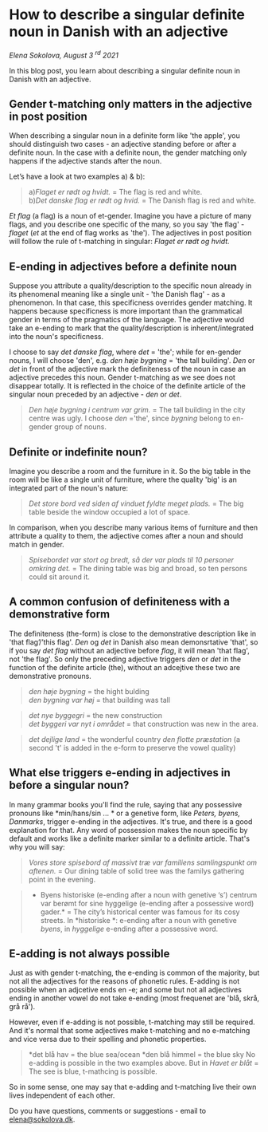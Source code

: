 # How to describe a singular definite noun in Danish with an adjective

*Elena Sokolova, August 3 <sup>rd</sup> 2021*

In this blog post, you learn about describing a singular definite noun in Danish with an adjective. 

## Gender t-matching only matters in the adjective in post position 

When describing a singular noun in a definite form like 'the apple', you should distinguish two cases - an adjective standing before or after a definite noun. In the case with a definite noun, the gender matching only happens if the adjective stands after the noun.

Let’s have a look at two examples a) & b): 

> a)*Flaget er rødt og hvidt.* = The flag is red and white. <br>
> b)*Det danske flag er rødt og hvid.* = The Danish flag is red and white. 

*Et flag* (a flag) is a noun of et-gender. Imagine you have a picture of many flags, and you describe one specific of the many, so you say 'the flag' - *flaget* (*et* at the end of flag works as 'the'). The adjectives in post position will follow the rule of t-matching in singular: *Flaget er rødt og hvidt.*

## E-ending in adjectives before a definite noun

Suppose you attribute a quality/description to the specific noun already in its phenomenal meaning like a single unit - 'the Danish flag' - as a phenomenon. In that case, this specificness overrides gender matching. It happens because specificness is more important than the grammatical gender in terms of the pragmatics of the language. The adjective would take an e-ending to mark that the quality/description is inherent/integrated into the noun's specificness. 

I choose to say *det danske flag*, where *det* = 'the'; while for en-gender nouns, I will choose 'den', e.g. *den høje bygning* = 'the tall building'. *Den* or *det* in front of the adjective mark the definiteness of the noun in case an adjective precedes this noun. Gender t-matching as we see does not disappear totally. It is reflected in the choice of the definite article of the singular noun preceded by an adjective - *den* or *det*.

> *Den høje bygning i centrum var grim.* = The tall building in the city centre was ugly. 
I choose *den* ='the', since *bygning* belong to en-gender group of nouns.

## Definite or indefinite noun?

Imagine you describe a room and the furniture in it. So the big table in the room will be like a single unit of furniture, where the quality 'big' is an integrated part of the noun's nature:

> *Det store bord ved siden af vinduet fyldte meget plads.* = The big table beside the window occupied a lot of space. 

In comparison, when you describe many various items of furniture and then attribute a quality to them,  the adjective comes after a noun and should match in gender.

> *Spisebordet var stort og bredt, så der var plads til 10 personer omkring det.* = The dining table was big and broad, so ten persons could sit around it.

## A common confusion of definiteness with a demonstrative form 

The definiteness (the-form) is close to the demonstrative description like in 'that flag’/’this flag'. *Den* og *det* in Danish also mean demonsrtative 'that', so if you say *det flag* without an adjective before *flag*, it will mean 'that flag', not 'the flag'. So only the preceding adjective triggers *den* or *det* in the function of the definite article (the), without an adcejtive these two are demonstrative pronouns. 

> *den høje bygning* = the hight bulding <br>
> *den bygning var høj* = that building was tall

> *det nye byggegri* = the new construction <br>
> *det byggeri var nyt i området* = that construction was new in the area.

> *det dejlige land* = the wonderful country
> *den flotte præstation* (a second 't' is added in the e-form to preserve the vowel quality)

## What else triggers e-ending in adjectives in before a singular noun?

In many grammar books you'll find the rule, saying that any possessive pronouns like *min/hans/sin ... * or a genetive form, like *Peters, byens, Danmarks*, trigger e-ending in the adjectives. It's true, and there is a good explanation for that. Any word of possession makes the noun specific by default and works like a definite marker similar to a definite article. That's why you will say:

> *Vores store spisebord af massivt træ var familiens samlingspunkt om aftenen.* = Our dining table of solid tree was the familys gathering point in the evening. 

> * Byens historiske (e-ending after a noun with genetive ‘s’) centrum var berømt for sine hyggelige (e-ending after a possessive word) gader.* = The city’s historical center was famous for its cosy streets. 
In *historiske *: e-ending after a noun with genetive *byens*, in *hyggelige* e-ending after a possessive word.

## E-adding is not always possible

Just as with gender t-matching, the e-ending is common of the majority, but not all the adjectives for the reasons of phonetic rules. 
E-adding is not possible when an adjcetive ends en -e; and some but not all adjectives ending in another vowel do not take e-ending (most frequenet are 'blå, skrå, grå rå'). 

However, even if e-adding is not possible, t-matching may still be required. And it's normal that some adjectives make t-matching and no e-matching and vice versa due to their spelling and phonetic properties.  

> *det blå hav = the blue sea/ocean
> *den blå himmel = the blue sky
No e-adding is possible in the two examples above. But in *Havet er blåt* = The see is blue, t-mathcing is possible. 

So in some sense, one may say that e-adding and t-matching live their own lives independent of each other.  

Do you have questions, comments or suggestions - email to [elena@sokolova.dk](mailto:elena@sokolova.dk). 

<script async data-uid="135a810818" src="https://fantastic-artisan-8379.ck.page/135a810818/index.js"></script>

